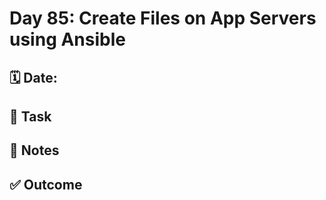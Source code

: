 # Day 85: Create Files on App Servers using Ansible

## 🗓️ Date:

## 🎯 Task

## 📝 Notes

## ✅ Outcome

